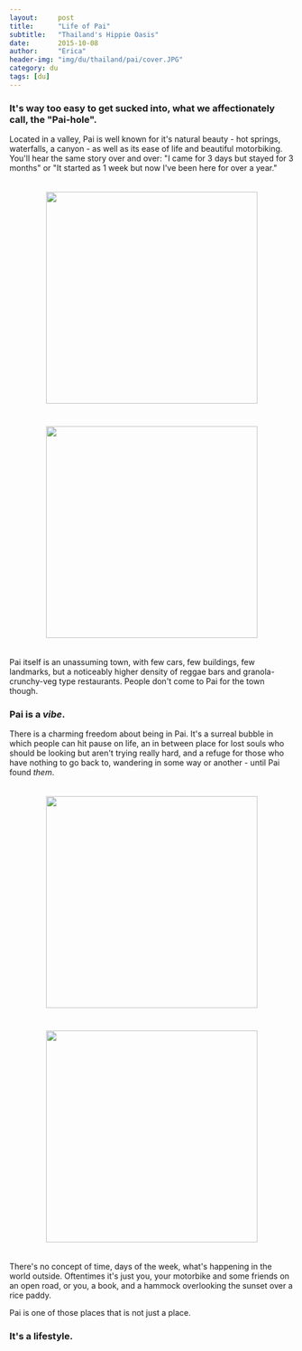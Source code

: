 ```yaml
---
layout:     post
title:      "Life of Pai"
subtitle:   "Thailand's Hippie Oasis"
date:       2015-10-08
author:     "Erica"
header-img: "img/du/thailand/pai/cover.JPG"
category: du
tags: [du]
---
```


<h3 class="section-heading">It's way too easy to get sucked into, what we affectionately call, the "Pai-hole".</h3>

Located in a valley, Pai is well known for it's natural beauty - hot springs, waterfalls, a canyon - as well as its ease of life and beautiful motorbiking. You'll hear the same story over and over: "I came for 3 days but stayed for 3 months" or "It started as 1 week but now I've been here for over a year."

<center><img src="{{site.url}}/img/du/thailand/pai/puppy.JPG" height="375px" width="375px" style="padding:20px;display:inline-block"/><img src="{{site.url}}/img/du/thailand/pai/canyon.JPG" height="375px" width="375px" style="padding:20px;display:inline-block"/></center>

Pai itself is an unassuming town, with few cars, few buildings, few landmarks, but a noticeably higher density of reggae bars and granola-crunchy-veg type restaurants. People don't come to Pai for the town though.

<h3>Pai is a <i>vibe</i>.</h3>

There is a charming freedom about being in Pai. It's a surreal bubble in which people can hit pause on life, an in between place for lost souls who should be looking but aren't trying really hard, and a refuge for those who have nothing to go back to, wandering in some way or another - until Pai found <i>them</i>. 

<center><img src="{{site.url}}/img/du/thailand/pai/waterfall.JPG" height="375px" width="375px" style="padding:20px;display:inline-block"/><img src="{{site.url}}/img/du/thailand/pai/hammock.JPG" height="375px" width="375px" style="padding:20px;display:inline-block"/></center>

There's no concept of time, days of the week, what's happening in the world outside. Oftentimes it's just you, your motorbike and some friends on an open road, or you, a book, and a hammock overlooking the sunset over a rice paddy.


Pai is one of those places that is not just a place.

<h3>It's a lifestyle.</h3>